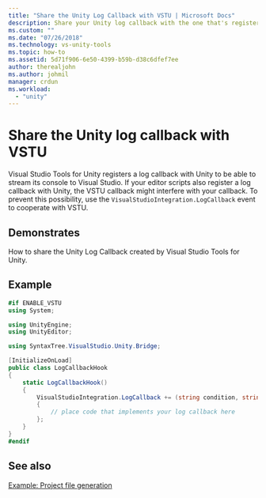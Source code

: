 ```yaml
---
title: "Share the Unity Log Callback with VSTU | Microsoft Docs"
description: Share your Unity log callback with the one that's registered with Visual Studio Tools for Unity (VSTU) to stream its console to Visual Studio.
ms.custom: ""
ms.date: "07/26/2018"
ms.technology: vs-unity-tools
ms.topic: how-to
ms.assetid: 5d71f906-6e50-4399-b59b-d38c6dfef7ee
author: therealjohn
ms.author: johmil
manager: crdun
ms.workload:
  - "unity"
---
```

# Share the Unity log callback with VSTU
Visual Studio Tools for Unity registers a log callback with Unity to be able to stream its console to Visual Studio. If your editor scripts also register a log callback with Unity, the VSTU callback might interfere with your callback. To prevent this possibility, use the `VisualStudioIntegration.LogCallback` event to cooperate with VSTU.

## Demonstrates
 How to share the Unity Log Callback created by Visual Studio Tools for Unity.

## Example

```csharp
#if ENABLE_VSTU
using System;

using UnityEngine;
using UnityEditor;

using SyntaxTree.VisualStudio.Unity.Bridge;

[InitializeOnLoad]
public class LogCallbackHook
{
    static LogCallbackHook()
    {
        VisualStudioIntegration.LogCallback += (string condition, string trace, LogType type) =>
        {
            // place code that implements your log callback here
        };
    }
}
#endif
```

## See also
 [Example: Project file generation](../cross-platform/customize-project-files-created-by-vstu.md)
